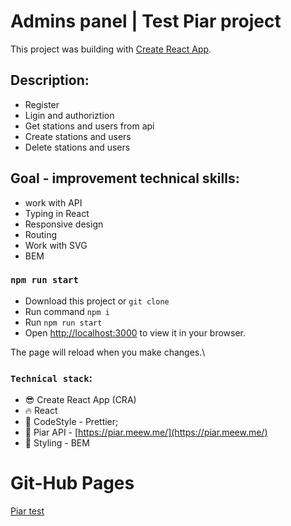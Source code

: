 # Admins panel | Test Piar project

This project was building with [Create React App](https://github.com/facebook/create-react-app).

## Description:

- Register
- Ligin and authoriztion
- Get stations and users from api
- Create stations and users
- Delete stations and users

## Goal - improvement technical skills:

- work with API
- Typing in React
- Responsive design
- Routing
- Work with SVG
- BEM

### `npm run start`

- Download this project or `git clone`
- Run command `npm i`
- Run `npm run start`
- Open [http://localhost:3000](http://localhost:3000) to view it in your browser.

The page will reload when you make changes.\

### `Technical stack`:

- :sunglasses: Create React App (CRA)
- :fire: React
- :shoe: CodeStyle - Prettier;
- :love_hotel: Piar API - [https://piar.meew.me/](https://piar.meew.me/)
- :dress: Styling - BEM

# Git-Hub Pages

[Piar test]()
